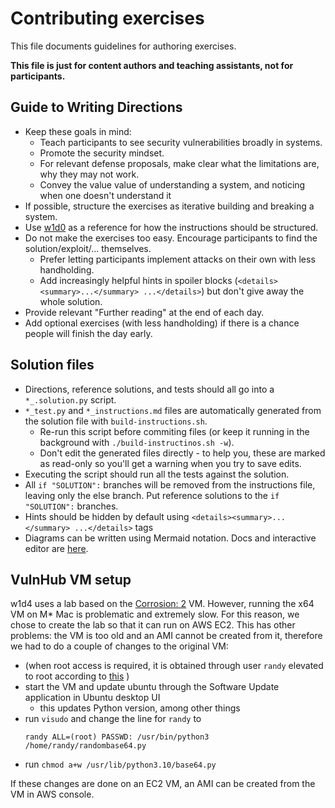 # Contributing exercises
This file documents guidelines for authoring exercises.

**This file is just for content authors and teaching assistants, not for participants.**

## Guide to Writing Directions
- Keep these goals in mind:
    - Teach participants to see security vulnerabilities broadly in systems.
    - Promote the security mindset.
    - For relevant defense proposals, make clear what the limitations are, why they may not work.
    - Convey the value value of understanding a system, and noticing when one doesn't understand it
- If possible, structure the exercises as iterative building and breaking a system.
- Use [w1d0](./w1d0/) as a reference for how the instructions should be structured.
- Do not make the exercises too easy. Encourage participants to find the solution/exploit/... themselves.
    - Prefer letting participants implement attacks on their own with less handholding.
    - Add increasingly helpful hints in spoiler blocks (`<details><summary>...</summary> ...</details>`) but don't give away the whole solution.
- Provide relevant "Further reading" at the end of each day.
- Add optional exercises (with less handholding) if there is a chance people will finish the day early.
    


## Solution files
- Directions, reference solutions, and tests should all go into a `*_.solution.py` script.
- `*_test.py` and `*_instructions.md` files are automatically generated from the solution file with `build-instructions.sh`.
    - Re-run this script before commiting files (or keep it running in the background with `./build-instructinos.sh -w`).
    - Don't edit the generated files directly - to help you, these are marked as read-only so you'll get a warning when you try to save edits.
- Executing the script should run all the tests against the solution.
- All `if "SOLUTION":` branches will be removed from the instructions file, leaving only the else branch. Put reference solutions to the `if "SOLUTION":` branches.
- Hints should be hidden by default using `<details><summary>...</summary> ...</details>` tags
- Diagrams can be written using Mermaid notation. Docs and interactive editor are [here](https://mermaid.live/).


## VulnHub VM setup
w1d4 uses a lab based on the [Corrosion: 2](https://www.vulnhub.com/entry/corrosion-2,745/) VM.
However, running the x64 VM on M* Mac is problematic and extremely slow. For this reason, we chose to create the lab so that it can run on AWS EC2. 
This has other problems: the VM is too old and an AMI cannot be created from it, therefore we had to do a couple of changes to the original VM:

- (when root access is required, it is obtained through user `randy` elevated to root according to [this](https://www.hackingarticles.in/corrosion-2-vulnhub-walkthrough/) )
- start the VM and update ubuntu through the Software Update application in Ubuntu desktop UI 
    - this updates Python version, among other things
- run `visudo` and change the line for `randy` to
    ```
    randy ALL=(root) PASSWD: /usr/bin/python3 /home/randy/randombase64.py
    ```
- run `chmod a+w /usr/lib/python3.10/base64.py`

If these changes are done on an EC2 VM, an AMI can be created from the VM in AWS console.
